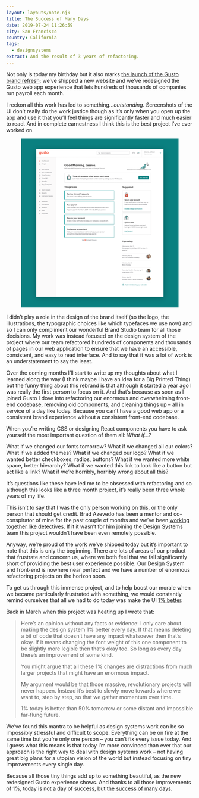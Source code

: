 ```yaml
---
layout: layouts/note.njk
title: The Success of Many Days
date: 2019-07-24 11:26:59
city: San Francisco
country: California
tags:
  - designsystems
extract: And the result of 3 years of refactoring.
---
```


Not only is today my birthday but it also marks [the launch of the Gusto brand refresh](https://gusto.com/company-news/gusto-brand-refresh): we’ve shipped a new website and we’ve redesigned the Gusto web app experience that lets hundreds of thousands of companies run payroll each month.

I reckon all this work has led to something..._outstanding_. Screenshots of the UI don’t really do the work justice though as it’s only when you open up the app and use it that you’ll feel things are significantly faster and much easier to read. And in complete earnestness I think this is the best project I’ve ever worked on.

<div class="m-wrapper--full">
  <figure class="m-wrapper--unpadded">
    <img src="/images/gusto-new-brand-dashboard.png" alt="The new dashboard for the Gusto app" />
  </figure>
</div>

I didn’t play a role in the design of the brand itself (so the logo, the illustrations, the typographic choices like which typefaces we use now) and so I can only compliment our wonderful Brand Studio team for all those decisions. My work was instead focused on the design system of the project where our team refactored hundreds of components and thousands of pages in our web application to ensure that we have an accessible, consistent, and easy to read interface. And to say that it was a lot of work is an understatement to say the least.

Over the coming months I’ll start to write up my thoughts about what I learned along the way (I think maybe I have an idea for a Big Printed Thing) but the funny thing about this rebrand is that although it started a year ago I was really the first person to focus on it. And that’s because as soon as I joined Gusto I dove into refactoring our enormous and overwhelming front-end codebase, removing old components, and cleaning things up – all in service of a day like today. Because you can’t have a good web app or a consistent brand experience without a consistent front-end codebase.

When you’re writing CSS or designing React components you have to ask yourself the most important question of them all: _What if...?_

What if we changed our fonts tomorrow? What if we changed all our colors? What if we added themes? What if we changed our logo? What if we wanted better checkboxes, radios, buttons? What if we wanted more white space, better hierarchy? What if we wanted this link to look like a button but act like a link? What if we’re horribly, horribly wrong about all this?

It’s questions like these have led me to be obsessed with refactoring and so although this looks like a three month project, it’s really been three whole years of my life.

This isn’t to say that I was the only person working on this, or the only person that should get credit. Brad Azevedo has been a mentor and co-conspirator of mine for the past couple of months and we’ve been [working together like detectives](https://www.robinrendle.com/notes/partners-in-crime). If it it wasn’t for him joining the Design Systems team this project wouldn’t have been even remotely possible.

Anyway, we’re proud of the work we’ve shipped today but it’s important to note that this is only the beginning. There are lots of areas of our product that frustrate and concern us, where we both feel that we fall significantly short of providing the best user experience possible. Our Design System and front-end is nowhere near perfect and we have a number of enormous refactoring projects on the horizon soon.

To get us through this immense project, and to help boost our morale when we became particularly frustrated with something, we would constantly remind ourselves that all we had to do today was make the UI [1% better](https://www.robinrendle.com/notes/1percent-better).

Back in March when this project was heating up I wrote that:

> Here’s an opinion without any facts or evidence: I only care about making the design system 1% better every day. If that means deleting a bit of code that doesn’t have any impact whatsoever then that’s okay. If it means changing the font weight of this one component to be slightly more legible then that’s okay too. So long as every day there’s an improvement of some kind.
>
> You might argue that all these 1% changes are distractions from much larger projects that might have an enormous impact.
>
> My argument would be that those massive, revolutionary projects will never happen. Instead it’s best to slowly move towards where we want to, step by step, so that we gather momentum over time.
>
> 1% today is better than 50% tomorrow or some distant and impossible far-flung future.

We’ve found this mantra to be helpful as design systems work can be so impossibly stressful and difficult to scope. Everything can be on fire at the same time but you’re only one person – you can’t fix every issue today. And I guess what this means is that today I’m more convinced than ever that our approach is the right way to deal with design systems work – not having great big plans for a utopian vision of the world but instead focusing on tiny improvements every single day.

Because all those tiny things add up to something beautiful, as the new redesigned Gusto experience shows. And thanks to all those improvements of 1%, today is not a day of success, but [the success of many days](https://www.robinrendle.com/notes/tigerman).
